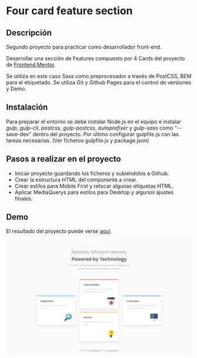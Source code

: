 # Four card feature section

## Descripción

Segundo proyecto para practicar como desarrollador front-end.

Desarrollar una sección de Features compuesto por 4 Cards del proyecto de [Frontend Mentor](https://www.frontendmentor.io/challenges/four-card-feature-section-weK1eFYK).

Se utiliza en este caso Sass como preprocesador a través de PostCSS, BEM para el etiquetado. Se utiliza Git y Github Pages para el control de versiones y Demo.

## Instalación

Para preparar el entorno se debe instalar Node.js en el equipo e instalar *gulp*, *gulp-cli*, *postcss*, *gulp-postcss*, *autoprefixer* y *gulp-sass* como "--save-dev" dentro del proyecto. Por último configurar gulpfile.js con las tareas necesarias. (Ver ficheros gulpfile.js y package.json)


## Pasos a realizar en el proyecto

+ Iniciar proyecto guardando los ficheros y subiéndolos a Github.
+ Crear la estructura HTML del componente a crear.
+ Crear estilos para Mobile First y retocar algunas etiquetas HTML.
+ Aplicar MediaQuerys para estilos para Desktop y algunos ajustes finales.

## Demo
El resultado del proyecto puede verse [aquí](https://crojasf.github.io/02-four-card-feature-section/).


![desktop-final](/design/desktop-final.png)



